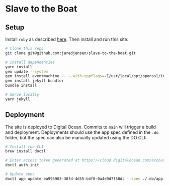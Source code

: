 # Slave to the Boat

## Setup

Install `ruby` as described [here](https://jekyllrb.com/docs/installation/macos/). Then install and run this site:

```bash
# Clone this repo
git clone git@github.com:jaredjensen/slave-to-the-boat.git

# Install dependencies
yarn install
gem update --system
gem install eventmachine -- --with-cppflags=-I/usr/local/opt/openssl/include
gem install jekyll bundler
bundle install

# Serve locally
yarn jekyll
```

## Deployment

The site is deployed to Digital Ocean. Commits to `main` will trigger a build and deployment. Deployments should use the app spec defined in the `.do` folder, but the spec can also be manually updated using the DO CLI:

```bash
# Install the CLI
brew install doctl

# Enter access token generated at https://cloud.digitalocean.com/account/api/tokens
doctl auth init

# Update spec
doctl app update ea995903-38fd-4d55-b4f0-0a4e9d7f50dc --spec ./.do/app.yaml
```
